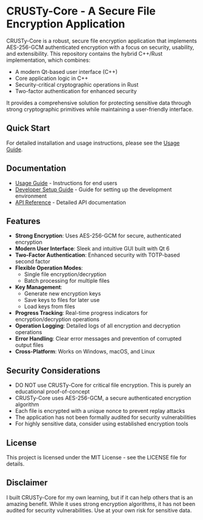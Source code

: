 # CRUSTy-Core - A Secure File Encryption Application

CRUSTy-Core is a robust, secure file encryption application that implements AES-256-GCM authenticated encryption with a focus on security, usability, and extensibility. This repository contains the hybrid C++/Rust implementation, which combines:

- A modern Qt-based user interface (C++)
- Core application logic in C++
- Security-critical cryptographic operations in Rust
- Two-factor authentication for enhanced security

It provides a comprehensive solution for protecting sensitive data through strong cryptographic primitives while maintaining a user-friendly interface.

## Quick Start

For detailed installation and usage instructions, please see the [Usage Guide](Documentation/USAGE.md).

## Documentation

- [Usage Guide](Documentation/USAGE.md) - Instructions for end users
- [Developer Setup Guide](Documentation/DEVELOPER_SETUP.md) - Guide for setting up the development environment
- [API Reference](Documentation/API_REFERENCE.md) - Detailed API documentation

## Features

- **Strong Encryption**: Uses AES-256-GCM for secure, authenticated encryption
- **Modern User Interface**: Sleek and intuitive GUI built with Qt 6
- **Two-Factor Authentication**: Enhanced security with TOTP-based second factor
- **Flexible Operation Modes**:
  - Single file encryption/decryption
  - Batch processing for multiple files
- **Key Management**:
  - Generate new encryption keys
  - Save keys to files for later use
  - Load keys from files
- **Progress Tracking**: Real-time progress indicators for encryption/decryption operations
- **Operation Logging**: Detailed logs of all encryption and decryption operations
- **Error Handling**: Clear error messages and prevention of corrupted output files
- **Cross-Platform**: Works on Windows, macOS, and Linux

## Security Considerations

- DO NOT use CRUSTy-Core for critical file encryption. This is purely an educational proof-of-concept
- CRUSTy-Core uses AES-256-GCM, a secure authenticated encryption algorithm
- Each file is encrypted with a unique nonce to prevent replay attacks
- The application has not been formally audited for security vulnerabilities
- For highly sensitive data, consider using established encryption tools

## License

This project is licensed under the MIT License - see the LICENSE file for details.

## Disclaimer

I built CRUSTy-Core for my own learning, but if it can help others that is an amazing benefit. While it uses strong encryption algorithms, it has not been audited for security vulnerabilities. Use at your own risk for sensitive data.

